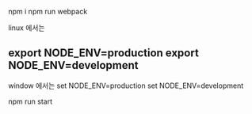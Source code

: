 

npm i
npm run webpack



linux 에서는

export NODE_ENV=production
export NODE_ENV=development
-------
window 에서는
set NODE_ENV=production
set NODE_ENV=development




npm run start